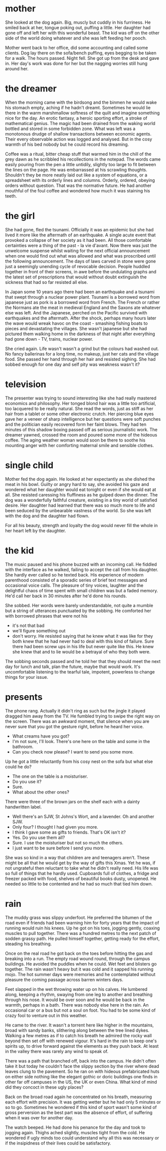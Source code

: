 # mother

She looked at the dog again. Big, muscly but cuddly in his furriness. He smiled
back at her, tongue poking out, puffing a little. Her daughter had gone off and
left her with this wonderful beast. The kid was off on the other side of the
world doing whatever and she was left feeding her pooch.

Mother went back to her office, did some accounting and called some clients.
Dog lay there on the sofa/bench puffing, eyes begging to be taken for a walk.
The hours passed. Night fell. She got up from the desk and gave in. Her day's
work was done for her but the nagging worries still hung around her.

# the dreamer

When the morning came with the birdsong and the binmen he would wake his
stomach empty, aching  if he hadn't dreamt. Sometimes he would lie there in the
warm marshmallow softness of the quilt and imagine something nice for the
day. An erotic fantasy, a heroic sporting effort, a stroke of mathematical
genius. The magic had been drained from the waking world bottled and stored in
some forbidden zone. What was left was a monotonous drudge of shallow
transactions between economic agents. Their every observable action was logged
and analysed. But in the cosy warmth of his bed nobody but he could record
his dreaming.

Coffee was a ritual, bitter cheap stuff that warmed him in the chill of the
grey dawn as he scribbled his recollections in the notepad. The words came
easily pouring from the pen a little untidily, slightly too large to fit
between the lines on the page. He was embarrassed at his scrawling thoughts.
Shouldn't they be more neatly laid out like a system of equations, or a
spreadsheet with its orderly lines and columns. Orderly, ordered, obeying orders without question. That was the normative future. He had another mouthful of the foul coffee and wondered how much it was staining his teeth. 

# the girl

She had gone, fled the tsunami. Officially it was an epidemic but she had lived it more like the aftermath of an earthquake. A single acute event that provoked a collapse of her society as it had been. All those comfortable certainties were a thing of the past - la vie d'avant. Now there was just the unwelcome suspense whilst waiting for the next official announcement when one would find out what was allowed and what was proscribed until the following announcement. The days of laws carved in stone were gone just a seemingly unending cycle of revocable decision. People huddled together in front of their screens, in awe before the undulating graphs and the latest set of prescriptions that would without doubt extinguish the sickness that had so far resisted all else. 

In Japan some 10 years ago there had been an earthquake and a tsunami that swept through a nuclear power plant. Tsunami is a borrowed word from  japanese just as pork is a borrowed word from French. The French or rather the Normans ate the meat in medieval England and the Saxons ate whatever else was left. And the Japanese, perched on the Pacific survived with earthquakes and the aftermath. After the shock, perhaps many hours later the wave would wreak havoc on the coast - smashing fishing boats to pieces and devastating the villages. She wasn't japanese but she had pictured them walking home in the darkness of that  night after everything had gone down - TV, trains, nuclear power.

She cried again. Life wasn't wasn't a grind but the colours had washed out. No fancy ballerinas for a long time, no makeup, just her cats and the village food. She passed her hand through her hair and resisted sighing. She had sobbed enough for one day and self pity was weakness wasn't it?

# television

The presenter was trying to sound interesting like she had really mastered economics and philosophy. Her tonged blond hair was a little too artificial, too lacquered to be really natural. She read the words, just as stiff as her hair from a tablet or some other electronic crutch. Her piercing blue eyes gave her a veneer of sharp intelligence but her questions were soft punches and the politician easily recovered form her faint blows. They had ten minutes of this shadow boxing passed off as serious journalistic work. The dreamer yawned, crossed the room and poured some more of the hideous coffee. The aging weather woman would soon be there to soothe his mounting anger with her comforting maternal smile and sensible clothes.

# single child

Mother fed the dog again. He looked at her expectantly as she dished the meat in his bowl. Guilty or angry hard to say, she avoided his gaze and wondered what her daughter would eat tonight or even if she would eat at all. She resisted caressing his fluffiness as he gulped down the dinner. The dog was a wonderfully faithful creature, existing in a tiny world of satisfied desire. Her daughter had learned that there was so much more to life and been seduced by the unbearable vastness of the world. So she was left with the dog and the daughter had flown.

For all his beauty, strength and loyalty the dog would never fill the whole in her heart left by the daughter.

# the kid

The music paused and his phone buzzed with an incoming call. He fiddled with
the interface as he walked, failing to accept the call from his daughter. She
hardly ever called so he texted back. His experience of modern parenthood
consisted of a sporadic series of brief text messages and occasional voice
calls. The pleasure of tiny voices, laughter and the delightful chaos of time
spent with small children was but a faded memory. He'd call her back in 30
minutes after he'd done his rounds.

She sobbed. Her words were barely understandable, not quite a mumble but a
string of utterances punctuated by the sobbing. He comforted her with borrowed
phrases that were not his
- it's not that bad
- we'll figure something out
- don't worry. He resisted saying that he knew what it was like for they both
  knew that he had never had to deal with this kind of failure. Sure there had
  been screw ups in his life but never quite like this. He knew she knew that
  and to lie would be a betrayal of who they both were.

The sobbing seconds passed and he told her that they should meet the next day
for lunch and talk, plan the future, maybe that would work. It's uncomfortable
listening to the tearful tale, impotent, powerless to change things for your
issue.

# presents

The phone rang. Actually it didn't ring as such but the jingle it played
dragged him away from the TV. He fumbled trying to swipe the right way on the
screen. There was an awkward moment, that silence when you are never sure that
you got the gesture right,  before he heard her voice. 

- What creams have you got?
- I'm not sure, I'll look. There's one here on the table and some in the bathroom.
- Can you check now please? I want to send you some more.

Up he got a little reluctantly  from his cosy nest on the sofa but what else could he do?

- The one on the table is a moisturiser.
- Do you use it?
- Sure. 
- What about the other ones?


There were three of the brown jars on the shelf each with a dainty handwritten label.

- Well there's an SJW, St Johns's Wort, and a lavender. Oh and another SJW.
- Only four? I thought I had given you more.
- I think I gave some as gifts to friends. That's OK isn't it?
- Yes. Do you use them all?
- Sure. I use the moisturiser but not so much the others.
- I just want to be sure before I send you more.

She was so kind in a way that children are and teenagers aren't. These might be
all that he would get by the way of gifts this Xmas. Yet he was, if not
ungrateful then reluctant to take what he didn't really need. His life was so
full of things that he hardly used. Cupboards full of clothes, a fridge and
freezer packed with food, shelves of beautiful books dusty, unopened. He needed
so little to be contented and he had so much that tied him down.

# rain


The muddy grass was slippy underfoot. He preferred the bitumen of the road even if friends had been warning him for forty years that the impact of running would ruin his knees. Up he got on his toes, jogging gently, coaxing muscles to pull together. There was a hundred metres to the next patch of sodden grassy path. He pulled himself together, getting ready for the effort, steading his breathing. 

Once on the real road he got back on the toes before hitting the gas and breaking into a run. The empty road wound round, through the campus buildings. He avoided the puddles when he could. Wet feet and blisters go together. The rain wasn't heavy but it was cold and it sapped his running mojo. The hot summer days were memories and he contemplated without pleasure the coming passage across barren winters days.

Feet slapped in the wet throwing water up on his calves. He lumbered along, keeping a rhythm,  swaying from one leg to another and breathing through his nose. It would be over soon and he would be back in the warmth, perhaps in a bath. There was nobody else here in the rain. An occasional car or a bus but not a soul on foot. You had to be some kind of crazy fool to venture out in this weather. 

He came to the river. It wasn't a torrent here like higher in the mountains, broad with sandy banks, slithering along between the tree lined dykes. Walking a few metres as if to catch his breath he admired the rocky wall beyond then set off with renewed vigour. It's hard in the rain to keep one's spirits up, to drive forward against the elements as they push back. At least in the valley there was rarely any wind to speak of. 

There was a path that branched off, back into the campus. He didn't often take it but today he couldn't face the slippy section by the river where dead leaves clung to the pavement. So he ran on with hideous prefabricated huts on either side nothing like the elegant gothic or doric buildings one finds in other far off campuses in the US, the UK or even China. What kind of mind did they concoct in these ugly places?

Back on the broad road again he concentrated on his breath, measuring each effort with precision. It was getting wetter but he had only 5 minutes or so to go. Sometimes he wondered if this kind of sport wasn't some kind of gross perversion as the best part was the absence of effort, of suffering when it was over for another day.

The watch beeped. He had done his penance for the day and took to jogging again. Thighs ached slightly, muscles tight from the cold. He wondered if ugly minds too could understand why all this was necessary or if the insipidness of their lives could be satisfactory.
